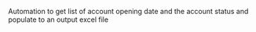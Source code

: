 Automation to get list of account opening date and the account status and populate to an output excel file
